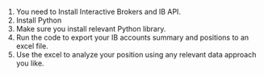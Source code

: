 1. You need to Install Interactive Brokers and IB API.
2. Install Python
3. Make sure you install relevant Python library.
4. Run the code to export your IB accounts summary and positions to an excel file.
5. Use the excel to analyze your position using any relevant data approach you like.

